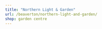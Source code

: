 ```yaml
---
title: "Northern Light & Garden"
url: /beaverton/northern-light-and-garden/
shop: garden centre
---
```

